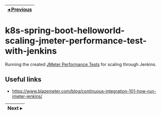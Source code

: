 | [◂ Previous](https://github.com/ameyrupji-k8s/k8s-spring-boot-helloworld-scaling-jmeter-performance-test) |
|-----|

# k8s-spring-boot-helloworld-scaling-jmeter-performance-test-with-jenkins
Running the created [JMeter Performance Tests](https://github.com/ameyrupji-k8s/k8s-spring-boot-helloworld-scaling-jmeter-performance-test) for scaling through Jenkins.

## Useful links

- https://www.blazemeter.com/blog/continuous-integration-101-how-run-jmeter-jenkins/

| Next ▸ |
|-----|

